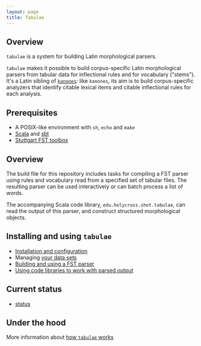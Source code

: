 ```yaml
---
layout: page
title: Tabulae
---
```



## Overview

`tabulae` is a system for building Latin morphological parsers.

`tabulae` makes it possible to build corpus-specific Latin morphological parsers from tabular data for inflectional rules and for vocabulary ("stems").  It's a Latin sibling of [`kanones`](https://github.com/neelsmith/kanones):  like `kanones`, its aim is to build corpus-specific analyzers that identify citable lexical items and citable inflectional rules for each analysis.



## Prerequisites


- A POSIX-like environment with `sh`, `echo` and `make`
- [Scala](https://www.scala-lang.org/) and [sbt](https://github.com/sbt/sbt)
- [Stuttgart FST toolbox](http://www.cis.uni-muenchen.de/~schmid/tools/SFST/)


## Overview

The build file for this repository includes tasks for compiling a FST parser using rules and vocabulary read from a specified set of tabular files.  The resulting parser can be used interactively or can batch process a list of words.

The accompanying Scala code library, `edu.holycross.shot.tabulae`, can read the output of this parser, and construct structured morphological objects.

## Installing and using `tabulae`

-   [Installation and configuration](configuration)
-   Managing [your data sets](datasets)
-   [Building and using a FST parser](parsing)
-   [Using code libraries to work with parsed output](code-library)

## Current status

-   [status](status)


## Under the hood

More information about [how `tabulae` works](notes/narrative)
